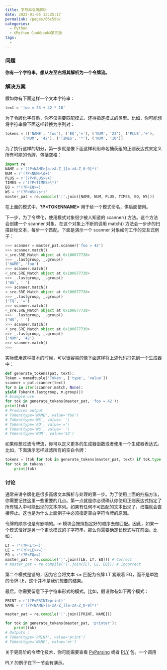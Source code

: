 ```yaml
---
title: 字符串令牌解析
date: 2022-01-05 13:25:17
permalink: /pages/06c59b/
categories:
  - Python
  - 《Python Cookbook》第三版
tags:
  -
---
```


### 问题

**你有一个字符串，想从左至右将其解析为一个令牌流。**

### 解决方案

假如你有下面这样一个文本字符串：

```python
text = 'foo = 23 + 42 * 10'
```

为了令牌化字符串，你不仅需要匹配模式，还得指定模式的类型。比如，你可能想将字符串像下面这样转换为序列对：

```python
tokens = [('NAME', 'foo'), ('EQ','='), ('NUM', '23'), ('PLUS','+'),
		('NUM', '42'), ('TIMES', '*'), ('NUM', '10')]
```

为了执行这样的切分，第一步就是像下面这样利用命名捕获组的正则表达式来定义所有可能的令牌，包括空格：

```python
import re
NAME = r'(?P<NAME>[a-zA-Z_][a-zA-Z_0-9]*)'
NUM = r'(?P<NUM>\d+)'
PLUS = r'(?P<PLUS>\+)'
TIMES = r'(?P<TIMES>\*)'
EQ = r'(?P<EQ>=)'
WS = r'(?P<WS>\s+)'
master_pat = re.compile('|'.join([NAME, NUM, PLUS, TIMES, EQ, WS]))
```

在上面的模式中，**?P\<TOKENNAME\>** 用于给一个模式命名，供后面使用。

下一步，为了令牌化，使用模式对象很少被人知道的 scanner() 方法。这个方法会创建一个 scanner 对象，在这个对象上不断的调用 match() 方法会一步步的扫描目标文本，每步一个匹配。下面是演示一个 scanner 对象如何工作的交互式例子：

```python
>>> scanner = master_pat.scanner('foo = 42')
>>> scanner.match()
<_sre.SRE_Match object at 0x100677738>
>>> _.lastgroup, _.group()
('NAME', 'foo')
>>> scanner.match()
<_sre.SRE_Match object at 0x100677738>
>>> _.lastgroup, _.group()
('WS', ' ')
>>> scanner.match()
<_sre.SRE_Match object at 0x100677738>
>>> _.lastgroup, _.group()
('EQ', '=')
>>> scanner.match()
<_sre.SRE_Match object at 0x100677738>
>>> _.lastgroup, _.group()
('WS', ' ')
>>> scanner.match()
<_sre.SRE_Match object at 0x100677738>
>>> _.lastgroup, _.group()
('NUM', '42')
>>> scanner.match()
>>>
```

实际使用这种技术的时候，可以很容易的像下面这样将上述代码打包到一个生成器中：

```python
def generate_tokens(pat, text):
Token = namedtuple('Token', ['type', 'value'])
scanner = pat.scanner(text)
for m in iter(scanner.match, None):
yield Token(m.lastgroup, m.group())
# Example use
for tok in generate_tokens(master_pat, 'foo = 42'):
print(tok)
# Produces output
# Token(type='NAME', value='foo')
# Token(type='WS', value=' ')
# Token(type='EQ', value='=')
# Token(type='WS', value=' ')
# Token(type='NUM', value='42')
```

如果你想过滤令牌流，你可以定义更多的生成器函数或者使用一个生成器表达式。比如，下面演示怎样过滤所有的空白令牌：

```python
tokens = (tok for tok in generate_tokens(master_pat, text) if tok.type != 'WS')
for tok in tokens:
	print(tok)
```

### 讨论

通常来讲令牌化是很多高级文本解析与处理的第一步。为了使用上面的扫描方法，你需要记住这里一些重要的几点。第一点就是你必须确认你使用正则表达式指定了所有输入中可能出现的文本序列。如果有任何不可匹配的文本出现了，扫描就会直接停止。这也是为什么上面例子中必须指定空白字符令牌的原因。

令牌的顺序也是有影响的。re 模块会按照指定好的顺序去做匹配。因此，如果一个模式恰好是另一个更长模式的子字符串，那么你需要确定长模式写在前面。比如：

```python
LT = r'(?P<LT><)'
LE = r'(?P<LE><=)'
EQ = r'(?P<EQ>=)'
master_pat = re.compile('|'.join([LE, LT, EQ])) # Correct
# master_pat = re.compile('|'.join([LT, LE, EQ])) # Incorrect
```

第二个模式是错的，因为它会将文本 <= 匹配为令牌 LT 紧跟着 EQ，而不是单独的令牌 LE，这个并不是我们想要的结果。

最后，你需要留意下子字符串形式的模式。比如，假设你有如下两个模式：

```python
PRINT = r'(?P<PRINT>print)'
NAME = r'(?P<NAME>[a-zA-Z_][a-zA-Z_0-9]*)'

master_pat = re.compile('|'.join([PRINT, NAME]))

for tok in generate_tokens(master_pat, 'printer'):
	print(tok)
# Outputs :
# Token(type='PRINT', value='print')
# Token(type='NAME', value='er')
```

关于更高阶的令牌化技术，你可能需要查看 [PyParsing](http://pyparsing.wikispaces.com/) 或者 [PLY](http://www.dabeaz.com/ply/index.html) 包。一个调用

PLY 的例子在下一节会有演示。